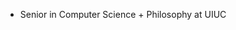 - Senior in Computer Science + Philosophy at UIUC

<!---
jaimegleason/jaimegleason is a ✨ special ✨ repository because its `README.md` (this file) appears on your GitHub profile.
You can click the Preview link to take a look at your changes.
--->

